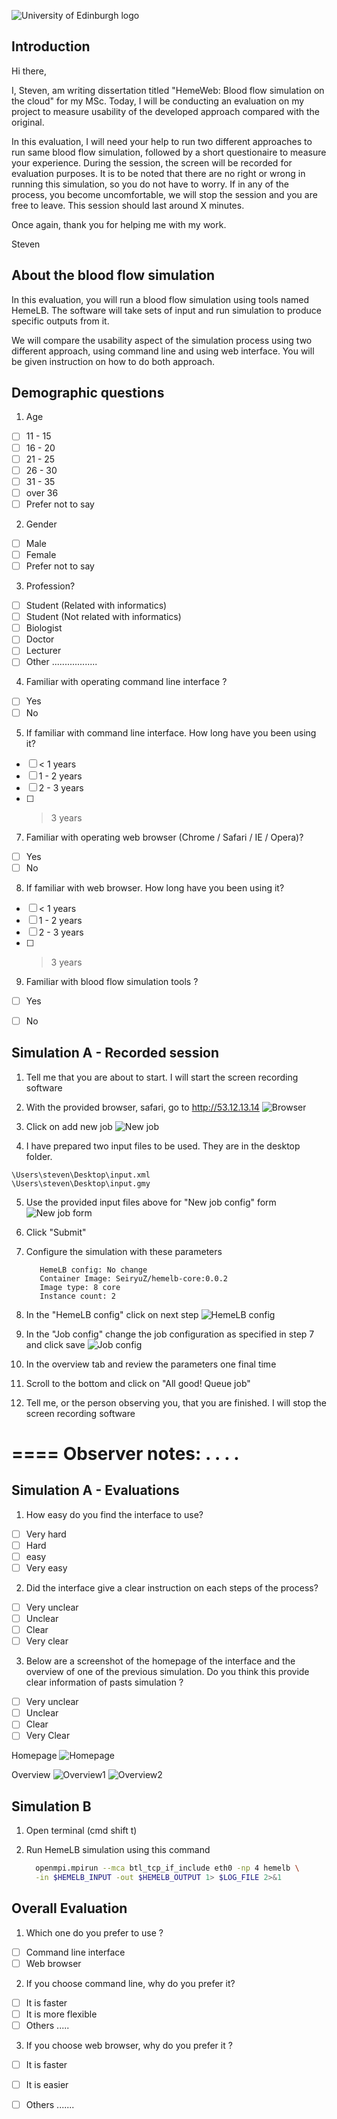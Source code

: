 ![University of Edinburgh logo](../resources/images/edinburgh-logo.png "University of Edinburgh logo")

## Introduction

Hi there,

I, Steven, am writing dissertation titled "HemeWeb: Blood flow simulation on the cloud" for my MSc. Today, I will be conducting an evaluation on my project to measure usability of the developed approach compared with the original.

In this evaluation, I will need your help to run two different approaches to run same blood flow simulation, followed by a short questionaire to measure your experience. During the session, the screen will be recorded for evaluation purposes. It is to be noted that there are no right or wrong in running this simulation, so you do not have to worry. If in any of the process, you become uncomfortable, we will stop the session and you are free to leave. This session should last around X minutes.

Once again, thank you for helping me with my work.


Steven


## About the blood flow simulation

In this evaluation, you will run a blood flow simulation using
tools named HemeLB. The software will take sets of input and run
simulation to produce specific outputs from it.


We will compare the usability aspect of the simulation process using two
different approach, using command line and using web interface. You will
be given instruction on how to do both approach.



## Demographic questions

1. Age
  * [ ] 11 - 15
  * [ ] 16 - 20
  * [ ] 21 - 25
  * [ ] 26 - 30
  * [ ] 31 - 35
  * [ ] over 36
  * [ ] Prefer not to say

2. Gender
  * [ ] Male
  * [ ] Female
  * [ ] Prefer not to say

3. Profession?
  * [ ] Student (Related with informatics)
  * [ ] Student (Not related with informatics)
  * [ ] Biologist
  * [ ] Doctor
  * [ ] Lecturer
  * [ ] Other ..................

4. Familiar with operating command line interface ?
  * [ ] Yes
  * [ ] No

5. If familiar with command line interface. How long have you been using
   it?
  * [ ] < 1 years
  * [ ] 1 - 2 years
  * [ ] 2 - 3 years
  * [ ] > 3 years

7. Familiar with operating web browser (Chrome / Safari / IE / Opera)?
  * [ ] Yes
  * [ ] No

8. If familiar with web browser. How long have you been using it?
  * [ ] < 1 years
  * [ ] 1 - 2 years
  * [ ] 2 - 3 years
  * [ ] > 3 years

9. Familiar with blood flow simulation tools ?
  * [ ] Yes
  * [ ] No




## Simulation A - Recorded session

1. Tell me that you are about to start. I will start the screen
   recording software

2. With the provided browser, safari, go to http://53.12.13.14
  ![Browser](../resources/images/evaluation/browser.png "Browser")

3. Click on add new job
  ![New job](../resources/images/evaluation/new_job.png "New Job")

4. I have prepared two input files to be used. They are in the desktop
   folder.
  ```
  \Users\steven\Desktop\input.xml
  \Users\steven\Desktop\input.gmy
  ```

5. Use the provided input files above for "New job config" form
  ![New job form](../resources/images/evaluation/new_job_form.png "New Job Form")

6. Click "Submit"

7. Configure the simulation with these parameters

   ```
      HemeLB config: No change
      Container Image: SeiryuZ/hemelb-core:0.0.2
      Image type: 8 core
      Instance count: 2
   ```
8. In the "HemeLB config" click on next step
  ![HemeLB config](../resources/images/evaluation/hemelb_config.png "HemeLB Config")

9. In the "Job config" change the job configuration as specified in step 7 and click save
  ![Job config](../resources/images/evaluation/job_config.png "Job Config")

10. In the overview tab and review the parameters one final time

11. Scroll to the bottom and click on "All good! Queue job"

12. Tell me, or the person observing you, that you are finished. I will
   stop the screen recording software

====
Observer notes:
.
.
.
.
====


## Simulation A - Evaluations

1. How easy do you find the interface to use?
  * [ ] Very hard
  * [ ] Hard
  * [ ] easy
  * [ ] Very easy

2. Did the interface give a clear instruction on each steps of the
   process?
  * [ ] Very unclear
  * [ ] Unclear
  * [ ] Clear
  * [ ] Very clear

3. Below are a screenshot of the homepage of the interface and the
   overview of one of the previous simulation. Do you think
   this provide clear information of pasts simulation ?
  * [ ] Very unclear
  * [ ] Unclear
  * [ ] Clear
  * [ ] Very Clear

  Homepage
  ![Homepage](../resources/images/evaluation/homepage.png "Homepage")

  Overview
  ![Overview1](../resources/images/evaluation/overview1.png "Overview-1")
  ![Overview2](../resources/images/evaluation/overview2.png "Overview-2")



## Simulation B

1. Open terminal (cmd shift t)

2. Run HemeLB simulation using this command

   ```bash
     openmpi.mpirun --mca btl_tcp_if_include eth0 -np 4 hemelb \
     -in $HEMELB_INPUT -out $HEMELB_OUTPUT 1> $LOG_FILE 2>&1
   ```


## Overall Evaluation

1. Which one do you prefer to use ?
  * [ ] Command line interface
  * [ ] Web browser

2. If you choose command line, why do you prefer it?
  * [ ] It is faster
  * [ ] It is more flexible
  * [ ] Others .....

3. If you choose web browser, why do you prefer it ?
  * [ ] It is faster
  * [ ] It is easier
  * [ ] Others .......

